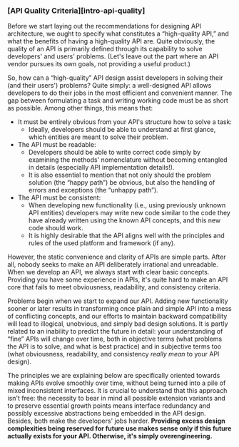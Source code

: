 ### [API Quality Criteria][intro-api-quality]

Before we start laying out the recommendations for designing API architecture, we ought to specify what constitutes a “high-quality API,” and what the benefits of having a high-quality API are. Quite obviously, the quality of an API is primarily defined through its capability to solve developers' and users' problems. (Let's leave out the part where an API vendor pursues its own goals, not providing a useful product.)

So, how can a “high-quality” API design assist developers in solving their (and their users') problems? Quite simply: a well-designed API allows developers to do their jobs in the most efficient and convenient manner. The gap between formulating a task and writing working code must be as short as possible. Among other things, this means that:

  * It must be entirely obvious from your API's structure how to solve a task:
      * Ideally, developers should be able to understand at first glance, which entities are meant to solve their problem.
  * The API must be readable:
      * Developers should be able to write correct code simply by examining the methods' nomenclature without becoming entangled in details (especially API implementation details!).
      * It is also essential to mention that not only should the problem solution (the “happy path”) be obvious, but also the handling of errors and exceptions (the “unhappy path”).
  * The API must be consistent:
      * When developing new functionality (i.e., using previously unknown API entities) developers may write new code similar to the code they have already written using the known API concepts, and this new code should work.
      * It is highly desirable that the API aligns well with the principles and rules of the used platform and framework (if any).

However, the static convenience and clarity of APIs are simple parts. After all, nobody seeks to make an API deliberately irrational and unreadable. When we develop an API, we always start with clear basic concepts. Providing you have some experience in APIs, it's quite hard to make an API core that fails to meet obviousness, readability, and consistency criteria.

Problems begin when we start to expand our API. Adding new functionality sooner or later results in transforming once plain and simple API into a mess of conflicting concepts, and our efforts to maintain backward compatibility will lead to illogical, unobvious, and simply bad design solutions. It is partly related to an inability to predict the future in detail: your understanding of “fine” APIs will change over time, both in objective terms (what problems the API is to solve, and what is best practice) and in subjective terms too (what obviousness, readability, and consistency *really mean* to your API design).

The principles we are explaining below are specifically oriented towards making APIs evolve smoothly over time, without being turned into a pile of mixed inconsistent interfaces. It is crucial to understand that this approach isn't free: the necessity to bear in mind all possible extension variants and to preserve essential growth points means interface redundancy and possibly excessive abstractions being embedded in the API design. Besides, both make the developers' jobs harder. **Providing excess design complexities being reserved for future use makes sense only if this future actually exists for your API. Otherwise, it's simply overengineering.**
